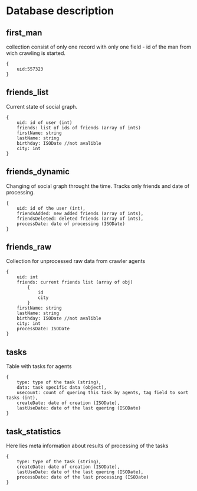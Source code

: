 Database description
====================

first_man
---------
collection consist of only one record with only one field - id of the man from wich crawling is started.
```
{
    uid:557323
}
```

friends_list
------------
Current state of social graph.
```
{
    uid: id of user (int)
    friends: list of ids of friends (array of ints)
    firstName: string
    lastName: string
    birthday: ISODate //not avalible
    city: int 
}
```

friends_dynamic
---------------
Changing of social graph throught the time.
Tracks only friends and date of processing.
```
{
    uid: id of the user (int),
    friendsAdded: new added friends (array of ints),
    friendsDeleted: deleted friends (array of ints),
    processDate: date of processing (ISODate)
}
```

friends_raw
-----------
Collection for unprocessed raw data from crawler agents
```
{
    uid: int
    friends: current friends list (array of obj)
        {
            id
            city
        }
    firstName: string
    lastName: string
    birthday: ISODate //not avalible
    city: int 
    processDate: ISODate
}
```

tasks
-----
Table with tasks for agents
```
{
    type: type of the task (string),
    data: task specific data (object),
    usecount: count of quering this task by agents, tag field to sort tasks (int),
    createDate: date of creation (ISODate),
    lastUseDate: date of the last quering (ISODate)
}
```

task_statistics
---------------
Here lies meta information about results of processing of the tasks
```
{
    type: type of the task (string),
    createDate: date of creation (ISODate),
    lastUseDate: date of the last quering (ISODate),
    processDate: date of the last processing (ISODate)
}
```